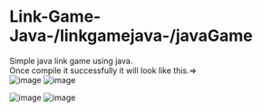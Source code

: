 # Link-Game-Java-/linkgamejava-/javaGame
Simple java link game using java.                     
Once compile it successfully it will look like this.=>\
![image](https://user-images.githubusercontent.com/78581470/140455372-c3616b87-5424-4e60-a55d-139022731864.png)
![image](https://user-images.githubusercontent.com/78581470/140456630-c2d8f86c-b1cd-4996-a774-27413659a171.png)

![image](https://user-images.githubusercontent.com/78581470/140455446-c63f23db-f996-4573-81a7-be29871febc8.png)
![image](https://user-images.githubusercontent.com/78581470/140455579-6c2ffd3c-949f-4c52-b277-14bc5bcf6c8a.png)
